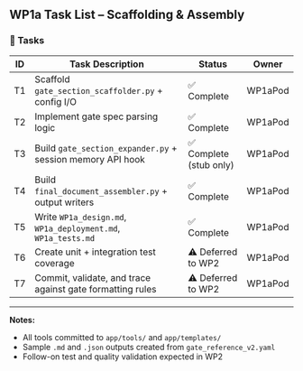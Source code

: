 ## WP1a Task List – Scaffolding & Assembly

### 🔢 Tasks

| ID  | Task Description                                               | Status       | Owner   |
|-----|----------------------------------------------------------------|--------------|---------|
| T1  | Scaffold `gate_section_scaffolder.py` + config I/O            | ✅ Complete  | WP1aPod |
| T2  | Implement gate spec parsing logic                             | ✅ Complete  | WP1aPod |
| T3  | Build `gate_section_expander.py` + session memory API hook    | ✅ Complete (stub only) | WP1aPod |
| T4  | Build `final_document_assembler.py` + output writers          | ✅ Complete  | WP1aPod |
| T5  | Write `WP1a_design.md`, `WP1a_deployment.md`, `WP1a_tests.md` | ✅ Complete  | WP1aPod |
| T6  | Create unit + integration test coverage                       | ⚠️ Deferred to WP2 | WP1aPod |
| T7  | Commit, validate, and trace against gate formatting rules     | ⚠️ Deferred to WP2 | WP1aPod |

---

**Notes:**
- All tools committed to `app/tools/` and `app/templates/`
- Sample `.md` and `.json` outputs created from `gate_reference_v2.yaml`
- Follow-on test and quality validation expected in WP2